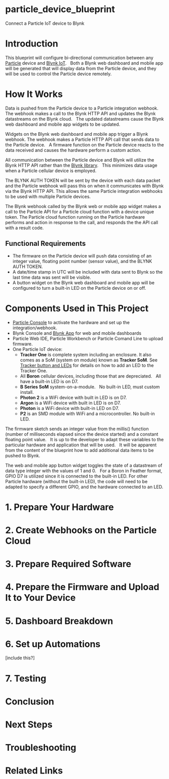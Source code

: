 # particle_device_blueprint
Connect a Particle IoT device to Blynk

# Introduction
This blueprint will configure bi-directional communication between any [Particle](https://www.particle.io/) device and [Blynk IoT](https://blynk.io/). &nbsp; Both a Blynk web dashboard and mobile app will be generated that will display data from the Particle device, and they will be used to control the Particle device remotely.  

# How It Works
Data is pushed from the Particle device to a Particle integration webhook. &nbsp; The webhook makes a call to the Blynk HTTP API and updates the Blynk datastreams on the Blynk cloud. &nbsp; The updated datastreams cause the Blynk web dashboard and mobile app widgets to be updated.  

Widgets on the Blynk web dashboard and mobile app trigger a Blynk webhook.  The webhook makes a Particle HTTP API call that sends data to the Particle device. &nbsp; A firmware function on the Particle device reacts to the data received and causes the hardware perform a custom action. 

All communication between the Particle device and Blynk will utilize the Blynk HTTP API rather than the [Blynk library](http://library.to/). &nbsp; This minimizes data usage when a Particle cellular device is employed.  

The BLYNK AUTH TOKEN will be sent by the device with each data packet and the Particle webhook will pass this on when it communicates with Blynk via the Blynk HTTP API.  This allows the same Particle integration webhooks to be used with multiple Particle devices.  

The Blynk webhook called by the Blynk web or mobile app widget makes a call to the Particle API for a Particle cloud function with a device unique token.  The Particle cloud function running on the Particle hardware performs and action in response to the call, and responds the the API call with a result code.   

## Functional Requirements
- The firmware on the Particle device will push data consisting of an integer value, floating point number (sensor value), and the BLYNK AUTH TOKEN. 
- A date/time stamp in UTC will be included with data sent to Blynk so the last time data was sent will be visible.
- A button widget on the Blynk web dashboard and mobile app will be configured to turn a built-in LED on the Particle device on or off.  

# Components Used in This Project
- [Particle Console](https://console.particle.io/) to activate the hardware and set up the integration/webhook. 
- Blynk Console and [Blynk App](https://docs.blynk.io/en/downloads/blynk-apps-for-ios-and-android?_gl=1*hxem43*_ga*NTQ1NjUzMTkwLjE2NjY1NTA3MTk.*_ga_E376ZQ635Y*MTY4NzE3MTI1Mi44OC4xLjE2ODcxNzEyNTQuMC4wLjA.) for web and mobile dashboards
- Particle Web IDE, Particle Workbench or Particle Comand Line to upload firmware.
- One Particle IoT device:
  - **Tracker One** is complete system including an enclosure. It also comes as a SoM (system on module) known as **Tracker SoM**.  See [Tracker button and LEDs](https://docs.particle.io/hardware/tracker/projects/tracker-buttons-leds/) for details on how to add an LED to the Tracker One. 
  - All **Boron** cellular devices, including those that are depreciated. &nbsp; All have a built-in LED is on D7.
  - **B Series SoM** system-on-a-module. &nbsp; No built-in LED, must custom install.  
  - **Photon 2** is a WiFi device with built in LED is on D7.
  - **Argon** is a WiFi device with built in LED is on D7.
  - **Photon** is a WiFi device with built-in LED on D7.
  - **P2** is an SMD module with WiFi and a microcontroller.  No built-in LED.  

The firmware sketch sends an integer value from the millis() function (number of milliseconds elapsed since the device started) and a constant floating point value. &nbsp; It is up to the developer to adapt these variables to the particular hardware and application that will be used. &nbsp;  It will be apparent from the content of the blueprint how to add additional data items to be pushed to Blynk.  &nbsp;

The web and mobile app button widget toggles the state of a datastream of data type integer with the values of 1 and 0. &nbsp;   For a Boron in Feather format, GPIO D7 is utilized since it is connected to the built-in LED.  For other Particle hardware (without the built-in LED), the code will need to be adapted to specify a different GPIO, and the hardware connected to an LED.  

# 1. Prepare Your Hardware

# 2. Create Webhooks on the Particle Cloud

# 3. Prepare Required Software

# 4. Prepare the Firmware and Upload It to Your Device

# 5. Dashboard Breakdown

# 6. Set up Automations 
[include this?]

# 7. Testing

# Conclusion

# Next Steps

# Troubleshooting

# Related Links

